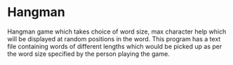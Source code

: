 # Hangman
 Hangman  game which takes choice of word size, max character help which will be displayed at random positions in the word. This program has a text file containing words of different lengths which would be picked up as per the word size specified by the person playing the game.
